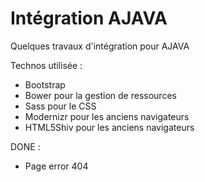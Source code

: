 # Intégration AJAVA

Quelques travaux d'intégration pour AJAVA

Technos utilisée :

* Bootstrap
* Bower pour la gestion de ressources 
* Sass pour le CSS
* Modernizr pour les anciens navigateurs
* HTML5Shiv pour les anciens navigateurs 


DONE : 
* Page error 404
